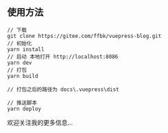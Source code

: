 ## 使用方法

```vue
// 下载
git clone https://gitee.com/ffbk/vuepress-blog.git
// 初始化
yarn install
// 启动 本地打开 http://localhost:8086
yarn dev
// 打包
yarn build

// 打包之后的路径为 docs\.vuepress\dist

// 推送脚本
yarn deploy

```


欢迎关注我的更多信息...

